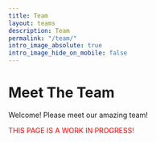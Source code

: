 ```yaml
---
title: Team
layout: teams
description: Team
permalink: "/team/"
intro_image_absolute: true
intro_image_hide_on_mobile: false
---
```


# Meet The Team

Welcome! Please meet our amazing team!


<span style="color:red;">THIS PAGE IS A WORK IN PROGRESS!</span>
